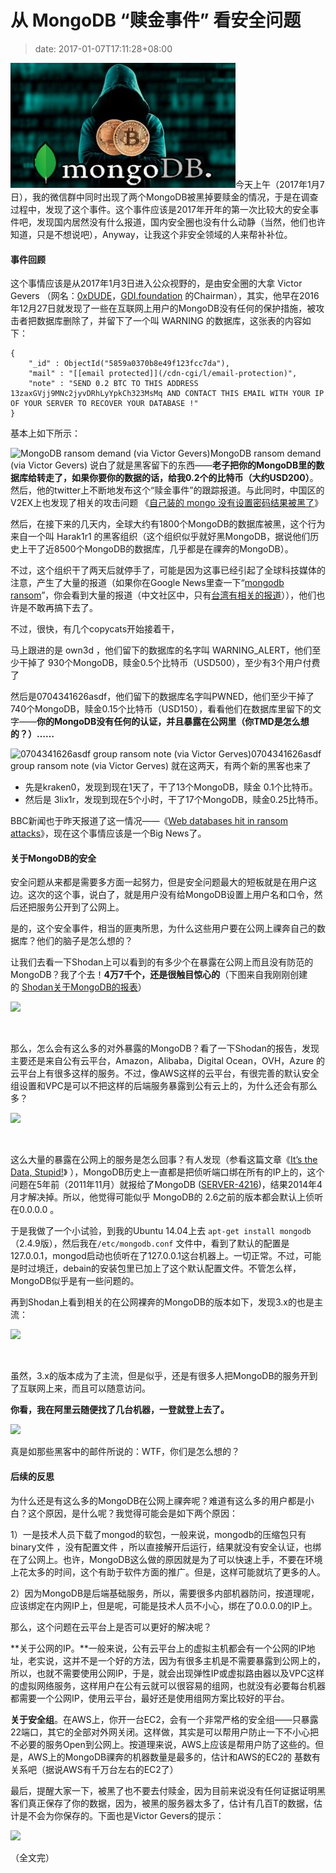 # 从 MongoDB “赎金事件” 看安全问题
>date: 2017-01-07T17:11:28+08:00


![](/assets/images/MongoDB-360x200.jpg)今天上午（2017年1月7日），我的微信群中同时出现了两个MongoDB被黑掉要赎金的情况，于是在调查过程中，发现了这个事件。这个事件应该是2017年开年的第一次比较大的安全事件吧，发现国内居然没有什么报道，国内安全圈也没有什么动静（当然，他们也许知道，只是不想说吧），Anyway，让我这个非安全领域的人来帮补补位。


#### 事件回顾


这个事情应该是从2017年1月3日进入公众视野的，是由安全圈的大拿 Victor Gevers （网名：[0xDUDE](https://twitter.com/0xDUDE)，[GDI.foundation](http://GDI.foundation "http://GDI.foundation") 的Chairman），其实，他早在2016年12月27日就发现了一些在互联网上用户的MongoDB没有任何的保护措施，被攻击者把数据库删除了，并留下了一个叫 WARNING 的数据库，这张表的内容如下：



```
{
    "_id" : ObjectId("5859a0370b8e49f123fcc7da"),
    "mail" : "[[email protected]](/cdn-cgi/l/email-protection)",
    "note" : "SEND 0.2 BTC TO THIS ADDRESS 13zaxGVjj9MNc2jyvDRhLyYpkCh323MsMq AND CONTACT THIS EMAIL WITH YOUR IP OF YOUR SERVER TO RECOVER YOUR DATABASE !"
}
```

基本上如下所示：



![MongoDB ransom demand (via Victor Gevers)](https://coolshell.cn/wp-content/uploads/2017/01/MongoDB-ransom.png)MongoDB ransom demand (via Victor Gevers)
说白了就是黑客留下的东西——**老子把你的MongoDB里的数据库给转走了，如果你要你的数据的话，给我0.2个的比特币（大约USD200）**。然后，他的twitter上不断地发布这个“赎金事件”的跟踪报道。与此同时，中国区的V2EX上也发现了相关的攻击问题 《[自己装的 mongo 没有设置密码结果被黑了](https://www.v2ex.com/t/331887)》


然后，在接下来的几天内，全球大约有1800个MongoDB的数据库被黑，这个行为来自一个叫 Harak1r1 的黑客组织（这个组织似乎就好黑MongoDB，据说他们历史上干了近8500个MongoDB的数据库，几乎都是在祼奔的MongoDB）。


不过，这个组织干了两天后就停手了，可能是因为这事已经引起了全球科技媒体的注意，产生了大量的报道（如果你在Google News里查一下“[mongodb ransom](https://www.google.com/webhp?sourceid=chrome-instant&ion=1&espv=2&ie=UTF-8#q=mongodb+ransom&newwindow=1&tbm=nws)”，你会看到大量的报道（中文社区中，只有[台湾有相关的报道](https://unwire.pro/2017/01/05/2000-mongodb-ransom/security/)）），他们也许是不敢再搞下去了。


不过，很快，有几个copycats开始接着干，


马上跟进的是 own3d ，他们留下的数据库的名字叫 WARNING\_ALERT，他们至少干掉了 930个MongoDB，赎金0.5个比特币（USD500），至少有3个用户付费了


然后是0704341626asdf，他们留下的数据库名字叫PWNED，他们至少干掉了740个MongoDB，赎金0.15个比特币（USD150），看看他们在数据库里留下的文字——**你的MongoDB没有任何的认证，并且暴露在公网里（你TMD是怎么想的？）……**


![0704341626asdf group ransom note (via Victor Gerves)](https://coolshell.cn/wp-content/uploads/2017/01/MongoDB-Group-3.jpg)0704341626asdf group ransom note (via Victor Gerves)
就在这两天，有两个新的黑客也来了


* 先是kraken0，发现到现在1天了，干了13个MongoDB，赎金 0.1个比特币。
* 然后是 3lix1r，发现到现在5个小时，干了17个MongoDB，赎金0.25比特币。


BBC新闻也于昨天报道了这一情况——《[Web databases hit in ransom attacks](http://www.bbc.com/news/technology-38521973)》，现在这个事情应该是一个Big News了。


#### 关于MongoDB的安全


安全问题从来都是需要多方面一起努力，但是安全问题最大的短板就是在用户这边。这次的这个事，说白了，就是用户没有给MongoDB设置上用户名和口令，然后还把服务公开到了公网上。


是的，这个安全事件，相当的匪夷所思，为什么这些用户要在公网上祼奔自己的数据库？他们的脑子是怎么想的？


让我们去看一下Shodan上可以看到的有多少个在暴露在公网上而且没有防范的MongoDB？我了个去！**4万7千个，还是很触目惊心的**（下图来自我刚刚创建的 [Shodan关于MongoDB的报表](https://www.shodan.io/report/h0bgF6zM)）


![](https://coolshell.cn/wp-content/uploads/2017/01/MongoDB_Shodan-1024x485.png)


 


那么，怎么会有这么多的对外暴露的MongoDB？看了一下Shodan的报告，发现主要还是来自公有云平台，Amazon，Alibaba，Digital Ocean，OVH，Azure 的云平台上有很多这样的服务。不过，像AWS这样的云平台，有很完善的默认安全组设置和VPC是可以不把这样的后端服务暴露到公有云上的，为什么还会有那么多？


![](https://coolshell.cn/wp-content/uploads/2017/01/MongoDB_Org.png)


 


这么大量的暴露在公网上的服务是怎么回事？有人发现（参看这篇文章《[It’s the Data, Stupid!](https://blog.shodan.io/its-the-data-stupid/)》 ），MongoDB历史上一直都是把侦听端口绑在所有的IP上的，这个问题在5年前（2011年11月）就报给了MongoDB ([SERVER-4216](https://jira.mongodb.org/browse/SERVER-4216))，结果2014年4月才解决掉。所以，他觉得可能似乎 MongoDB的 2.6之前的版本都会默认上侦听在0.0.0.0 。


于是我做了一个小试验，到我的Ubuntu 14.04上去 `apt-get install mongodb`（2.4.9版），然后我在`/etc/mongodb.conf` 文件中，看到了默认的配置是127.0.0.1，mongod启动也侦听在了127.0.0.1这台机器上。一切正常。不过，可能是时过境迁，debain的安装包里已加上了这个默认配置文件。不管怎么样，MongoDB似乎是有一些问题的。


再到Shodan上看到相关的在公网裸奔的MongoDB的版本如下，发现3.x的也是主流：


![](https://coolshell.cn/wp-content/uploads/2017/01/MongoDB_Version.png)


 


虽然，3.x的版本成为了主流，但是似乎，还是有很多人把MongoDB的服务开到了互联网上来，而且可以随意访问。


**你看，我在阿里云随便找了几台机器，一登就登上去了。**


![](https://coolshell.cn/wp-content/uploads/2017/01/MongoDB_Aliyun.png)


真是如那些黑客中的邮件所说的：WTF，你们是怎么想的？


#### 后续的反思


为什么还是有这么多的MongoDB在公网上祼奔呢？难道有这么多的用户都是小白？这个原因，是什么呢？我觉得可能会是如下两个原因：


1）一是技术人员下载了mongod的软包，一般来说，mongodb的压缩包只有binary文件 ，没有配置文件 ，所以直接解开后运行，结果就没有安全认证，也绑在了公网上。也许，MongoDB这么做的原因就是为了可以快速上手，不要在环境上花太多的时间，这个有助于软件方面的推广。但是，这样可能就坑了更多的人。


2）因为MongoDB是后端基础服务，所以，需要很多内部机器防问，按道理呢，应该绑定在内网IP上，但是呢，可能是技术人员不小心，绑在了0.0.0.0的IP上。


那么，这个问题在云平台上是否可以更好的解决呢？


**关于公网的IP。**一般来说，公有云平台上的虚拟主机都会有一个公网的IP地址，老实说，这并不是一个好的方法，因为有很多主机是不需要暴露到公网上的，所以，也就不需要使用公网IP，于是，就会出现弹性IP或虚拟路由器以及VPC这样的虚拟网络服务，这样用户在公有云就可以很容易的组网，也就没有必要每台机器都需要一个公网IP，使用云平台，最好还是使用组网方案比较好的平台。


**关于安全组**。在AWS上，你开一台EC2，会有一个非常严格的安全组——只暴露22端口，其它的全部对外网关闭。这样做，其实是可以帮用户防止一下不小心把不必要的服务Open到公网上。按道理来说，AWS上应该是帮用户防了这些的。但是，AWS上的MongoDB祼奔的机器数量是最多的，估计和AWS的EC2的 基数有关系吧（据说AWS有千万台左右的EC2了）


最后，提醒大家一下，被黑了也不要去付赎金，因为目前来说没有任何证据证明黑客们真正保存了你的数据，因为，被黑的服务器太多了，估计有几百T的数据，估计是不会为你保存的。下面也是Victor Gevers的提示：


![](https://coolshell.cn/wp-content/uploads/2017/01/MongoDB_Twitter.png)


（全文完）


